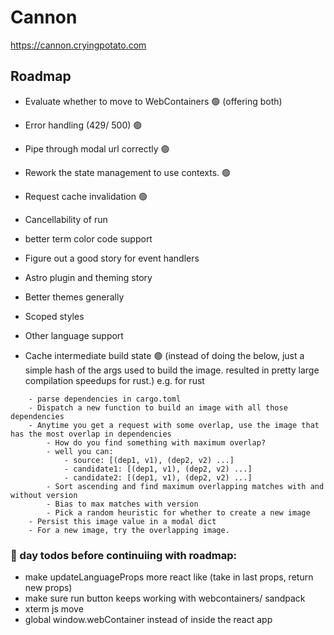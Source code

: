 # Cannon

https://cannon.cryingpotato.com

## Roadmap
- Evaluate whether to move to WebContainers 🟢 (offering both)
- Error handling (429/ 500) 🟢
- Pipe through modal url correctly 🟢
- Rework the state management to use contexts. 🟢
- Request cache invalidation 🟢
- Cancellability of run
- better term color code support
- Figure out a good story for event handlers
- Astro plugin and theming story
- Better themes generally
- Scoped styles
- Other language support

- Cache intermediate build state 🟢 (instead of doing the below, just a simple hash of the args used to build the image. resulted in pretty large compilation speedups for rust.)
e.g.  for rust
```
    - parse dependencies in cargo.toml
    - Dispatch a new function to build an image with all those dependencies
    - Anytime you get a request with some overlap, use the image that has the most overlap in dependencies
        - How do you find something with maximum overlap?
        - well you can:
            - source: [(dep1, v1), (dep2, v2) ...]
            - candidate1: [(dep1, v1), (dep2, v2) ...]
            - candidate2: [(dep1, v1), (dep2, v2) ...]
        - Sort ascending and find maximum overlapping matches with and without version
        - Bias to max matches with version
        - Pick a random heuristic for whether to create a new image
    - Persist this image value in a modal dict
    - For a new image, try the overlapping image.
```



### 🎄 day todos before continuiing with roadmap:
- make updateLanguageProps more react like (take in last props, return new props)
- make sure run button keeps working with webcontainers/ sandpack
- xterm js move
- global window.webContainer instead of inside the react app


